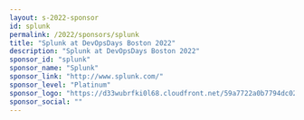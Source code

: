 ```yaml
---
layout: s-2022-sponsor
id: splunk
permalink: /2022/sponsors/splunk
title: "Splunk at DevOpsDays Boston 2022"
description: "Splunk at DevOpsDays Boston 2022"
sponsor_id: "splunk"
sponsor_name: "Splunk"
sponsor_link: "http://www.splunk.com/"
sponsor_level: "Platinum"
sponsor_logo: "https://d33wubrfki0l68.cloudfront.net/59a7722a0b7794dc02059fcaa3437837365b2c93/9bd9d/img/sponsors/splunk.png"
sponsor_social: ""
---
```

  
